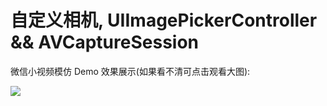 # 自定义相机, UIImagePickerController && AVCaptureSession

微信小视频模仿 Demo 效果展示(如果看不清可点击观看大图):

![](http://7xn5aw.com1.z0.glb.clouddn.com/%E5%B0%8F%E8%A7%86%E9%A2%911111.gif) 
